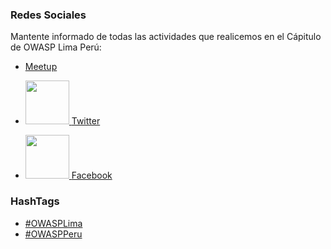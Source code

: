 ### Redes Sociales
Mantente informado de todas las actividades que realicemos en el Cápitulo de OWASP Lima Perú:

* [Meetup](https://www.meetup.com/OWASP-Lima-Meetup-Group/)

* <a href="https://twitter.com/owasp_peru" rel="nofollow"> <img src="https://cdn.icon-icons.com/icons2/1/PNG/128/social_Twitter_38.png" width="70" height="70">
[Twitter](https://twitter.com/owasp_peru)
 
* <a href="https://www.facebook.com/OwaspPeru/" rel="nofollow"> <img src="https://image.flaticon.com/icons/png/512/8/8730.png" width="70" height="70">
  [Facebook](https://www.facebook.com/OwaspPeru/) 


### HashTags

* [\#OWASPLima](http://twitter.com/hashtag/OWASPPeru?src=hashtag_click)
* [\#OWASPPeru](http://twitter.com/hashtag/OWASPLima?src=hashtag_click)



